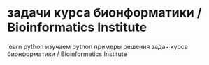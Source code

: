 # задачи курса бионформатики / Bioinformatics Institute
learn python
изучаем python
примеры решения задач курса бионформатики / Bioinformatics Institute
